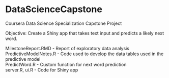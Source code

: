 # DataScienceCapstone
Coursera Data Science Specialization Capstone Project

Objective: Create a Shiny app that takes text input and predicts a likely next word.

MilestoneReport.RMD - Report of exploratory data analysis  
PredictiveModelNotes.R - Code used to develop the data tables used in the predictive model  
PredictWord.R - Custom function for next word prediction  
server.R, ui.R - Code for Shiny app  
